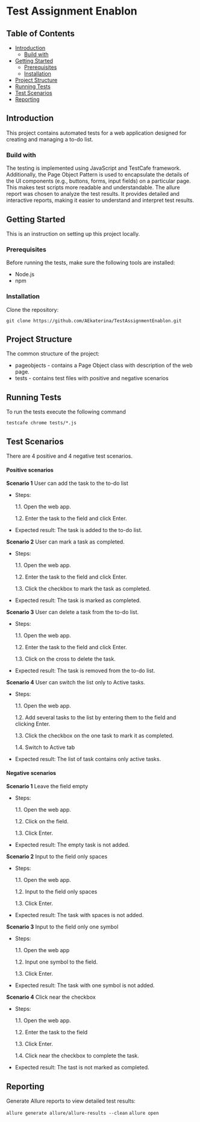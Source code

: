 # Test Assignment Enablon

## Table of Contents
- [Introduction](#introduction)
    + [Build with](#build-with)
- [Getting Started](#getting-started)
    + [Prerequisites](#prerequisites)
    + [Installation](#installation)
- [Project Structure](#project-structure)
- [Running Tests](#running-tests)
- [Test Scenarios](#test-scenarios)
- [Reporting](#reporting)

## Introduction
This project contains automated tests for a web application designed for creating and managing a to-do list. 

### Build with
The testing is implemented using JavaScript and TestCafe framework. Additionally, the Page Object Pattern is used to encapsulate the details of the UI components (e.g., buttons, forms, input fields) on a particular page. This makes test scripts more readable and understandable. The allure report was chosen to analyze the test results. It provides detailed and interactive reports, making it easier to understand and interpret test results. 

## Getting Started
This is an instruction on setting up this project locally.

### Prerequisites
Before running the tests, make sure the following tools are installed:

- Node.js 
- npm 

### Installation
Clone the repository:

`git clone https://github.com/AEkaterina/TestAssignmentEnablon.git`

## Project Structure
The common structure of the project:
- pageobjects - contains a Page Object class with description of the web page.
- tests - contains test files with positive and negative scenarios

## Running Tests
To run the tests execute the following command

`testcafe chrome tests/*.js`

## Test Scenarios
There are 4 positive and 4 negative test scenarios. 

#### Positive scenarios
**Scenario 1** User can add the task to the to-do list
- Steps:
    
    1.1. Open the web app.

    1.2. Enter the task to the field and click Enter.
- Expected result: The task is added to the to-do list.

**Scenario 2** User can mark a task as completed.
- Steps:
    
    1.1. Open the web app.

    1.2. Enter the task to the field and click Enter.

    1.3. Click the checkbox to mark the task as completed. 

- Expected result: The task is marked as completed.

**Scenario 3**  User can delete a task from the to-do list.
- Steps:

    1.1. Open the web app.

    1.2. Enter the task to the field and click Enter.

    1.3. Click on the cross to delete the task.    

- Expected result: The task is removed from the to-do list.

**Scenario 4**  User can switch the list only to Active tasks.
- Steps:
    
    1.1. Open the web app.

    1.2. Add several tasks to the list by entering them to the field and clicking Enter.

    1.3. Click the checkbox on the one task to mark it as completed.

    1.4. Switch to Active tab

- Expected result: The list of task contains only active tasks.

#### Negative scenarios

**Scenario 1** Leave the field empty
- Steps:

    1.1. Open the web app.

    1.2. Click on the field.
    
    1.3. Click Enter.

- Expected result: The empty task is not added.

**Scenario 2** Input to the field only spaces
- Steps:

    1.1. Open the web app.

    1.2. Input to the field only spaces
    
    1.3. Click Enter.

- Expected result: The task with spaces is not added.

**Scenario 3** Input to the field only one symbol
- Steps:

    1.1. Open the web app

    1.2. Input one symbol to the field.

    1.3. Click Enter.

- Expected result: The task with one symbol is not added.

**Scenario 4** Click near the checkbox
- Steps:

    1.1. Open the web app.

    1.2. Enter the task to the field 
    
    1.3. Click Enter.

    1.4. Click near the checkbox to complete the task.

- Expected result: The tast is not marked as completed.

## Reporting

Generate Allure reports to view detailed test results:

`allure generate allure/allure-results --clean`
`allure open`